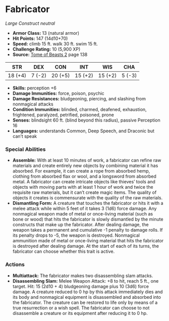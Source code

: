 # Fabricator

*Large* *Construct* *neutral*

- **Armor Class:** 13 (natural armor)
- **Hit Points:** 147 (14d10+70)
- **Speed:** climb 15 ft. walk 30 ft. swim 15 ft.
- **Challenge Rating:** 10 (5,900 XP)
- **Source:** [Tome of Beasts 2](https://koboldpress.com/kpstore/product/tome-of-beasts-2-for-5th-edition) page 138

| STR | DEX | CON | INT | WIS | CHA |
| --- | --- | --- | --- | --- | --- |
| 18 (+4) | 7 (-2) | 20 (+5) | 15 (+2) | 15 (+2) | 5 (-3) |

- **Skills:** perception +6
- **Damage Immunities:** force, poison, psychic
- **Damage Resistances:** bludgeoning, piercing, and slashing from nonmagical attacks
- **Condition Immunities:** blinded, charmed, deafened, exhaustion, frightened, paralyzed, petrified, poisoned, prone
- **Senses:** blindsight 60 ft. (blind beyond this radius), passive Perception 16
- **Languages:** understands Common, Deep Speech, and Draconic but can’t speak
### Special Abilities
- **Assemble:** With at least 10 minutes of work, a fabricator can refine raw materials and create entirely new objects by combining material it has absorbed. For example, it can create a rope from absorbed hemp, clothing from absorbed flax or wool, and a longsword from absorbed metal. A fabricator can create intricate objects like thieves’ tools and objects with moving parts with at least 1 hour of work and twice the requisite raw materials, but it can’t create magic items. The quality of objects it creates is commensurate with the quality of the raw materials.
- **Dismantling Form:** A creature that touches the fabricator or hits it with a melee attack while within 5 feet of it takes 3 (1d6) force damage. Any nonmagical weapon made of metal or once-living material (such as bone or wood) that hits the fabricator is slowly dismantled by the minute constructs that make up the fabricator. After dealing damage, the weapon takes a permanent and cumulative -1 penalty to damage rolls. If its penalty drops to -5, the weapon is destroyed. Nonmagical ammunition made of metal or once-living material that hits the fabricator is destroyed after dealing damage. At the start of each of its turns, the fabricator can choose whether this trait is active.
### Actions
- **Multiattack:** The fabricator makes two disassembling slam attacks.
- **Disassembling Slam:** Melee Weapon Attack: +8 to hit, reach 5 ft., one target. Hit: 15 (2d10 + 4) bludgeoning damage plus 10 (3d6) force damage. A creature reduced to 0 hp by this attack immediately dies and its body and nonmagical equipment is disassembled and absorbed into the fabricator. The creature can be restored to life only by means of a true resurrection or a wish spell. The fabricator can choose to not disassemble a creature or its equipment after reducing it to 0 hp.


